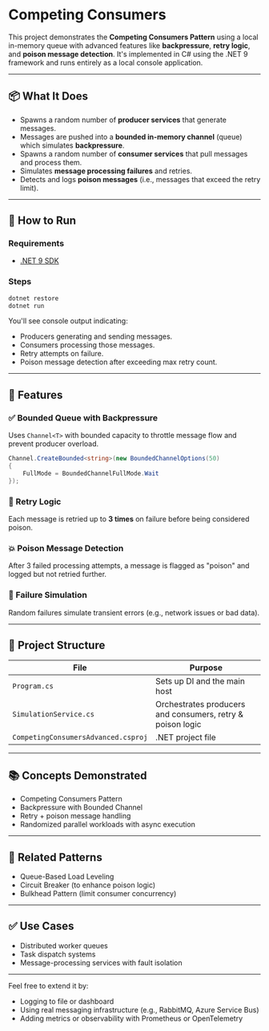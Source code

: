 # Competing Consumers

This project demonstrates the **Competing Consumers Pattern** using a local in-memory queue with advanced features like **backpressure**, **retry logic**, and **poison message detection**. It's implemented in C# using the .NET 9 framework and runs entirely as a local console application.

---

## 📦 What It Does

- Spawns a random number of **producer services** that generate messages.
- Messages are pushed into a **bounded in-memory channel** (queue) which simulates **backpressure**.
- Spawns a random number of **consumer services** that pull messages and process them.
- Simulates **message processing failures** and retries.
- Detects and logs **poison messages** (i.e., messages that exceed the retry limit).

---

## 🚀 How to Run

### Requirements
- [.NET 9 SDK](https://dotnet.microsoft.com/download)

### Steps

```bash
dotnet restore
dotnet run
```

You'll see console output indicating:
- Producers generating and sending messages.
- Consumers processing those messages.
- Retry attempts on failure.
- Poison message detection after exceeding max retry count.

---

## 🔁 Features

### ✅ Bounded Queue with Backpressure
Uses `Channel<T>` with bounded capacity to throttle message flow and prevent producer overload.

```csharp
Channel.CreateBounded<string>(new BoundedChannelOptions(50)
{
    FullMode = BoundedChannelFullMode.Wait
});
```

### 🔁 Retry Logic
Each message is retried up to **3 times** on failure before being considered poison.

### 💥 Poison Message Detection
After 3 failed processing attempts, a message is flagged as "poison" and logged but not retried further.

### 🧪 Failure Simulation
Random failures simulate transient errors (e.g., network issues or bad data).

---

## 📂 Project Structure

| File                         | Purpose                                                       |
|------------------------------|---------------------------------------------------------------|
| `Program.cs`                 | Sets up DI and the main host                                  |
| `SimulationService.cs`       | Orchestrates producers and consumers, retry & poison logic    |
| `CompetingConsumersAdvanced.csproj` | .NET project file                                      |

---

## 📚 Concepts Demonstrated

- Competing Consumers Pattern
- Backpressure with Bounded Channel
- Retry + poison message handling
- Randomized parallel workloads with async execution

---

## 🧩 Related Patterns

- Queue-Based Load Leveling
- Circuit Breaker (to enhance poison logic)
- Bulkhead Pattern (limit consumer concurrency)

---

## ✅ Use Cases

- Distributed worker queues
- Task dispatch systems
- Message-processing services with fault isolation

---

Feel free to extend it by:
- Logging to file or dashboard
- Using real messaging infrastructure (e.g., RabbitMQ, Azure Service Bus)
- Adding metrics or observability with Prometheus or OpenTelemetry
